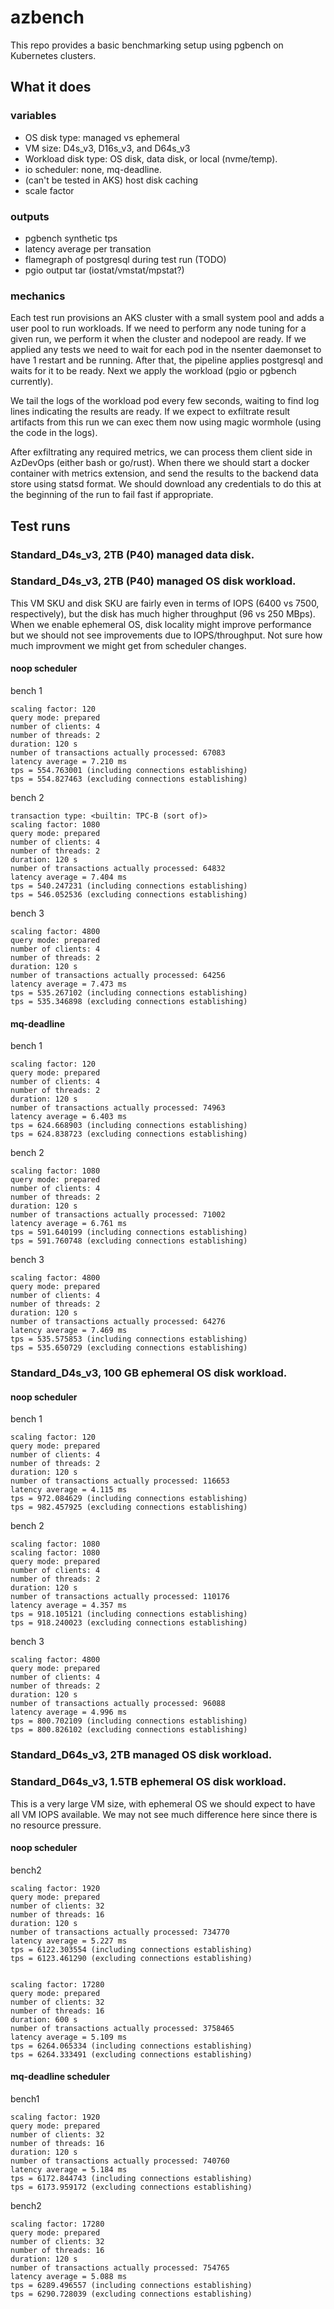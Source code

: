 # azbench

This repo provides a basic benchmarking setup using pgbench on Kubernetes clusters.

## What it does

### variables
- OS disk type: managed vs ephemeral
- VM size: D4s_v3, D16s_v3, and D64s_v3
- Workload disk type: OS disk, data disk, or local (nvme/temp).
- io scheduler: none, mq-deadline.
- (can't be tested in AKS) host disk caching
- scale factor

### outputs
- pgbench synthetic tps
- latency average per transation
- flamegraph of postgresql during test run (TODO)
- pgio output tar (iostat/vmstat/mpstat?)

### mechanics

Each test run provisions an AKS cluster with a small system pool and
adds a user pool to run workloads. If we need to perform any node tuning
for a given run, we perform it when the cluster and nodepool are ready.
If we applied any tests we need to wait for each pod in the nsenter
daemonset to have 1 restart and be running.  After that, the pipeline
applies postgresql and waits for it to be ready. Next we apply the
workload (pgio or pgbench currently).

We tail the logs of the workload pod every few seconds, waiting to find
log lines indicating the results are ready. If we expect to exfiltrate
result artifacts from this run we can exec them now using magic wormhole
(using the code in the logs).

After exfiltrating any required metrics, we can process them client side
in AzDevOps (either bash or go/rust). When there we should start a
docker container with metrics extension, and send the results to the
backend data store using statsd format. We should download any
credentials to do this at the beginning of the run to fail fast if
appropriate.

## Test runs

### Standard_D4s_v3, 2TB (P40) managed data disk.
### Standard_D4s_v3, 2TB (P40) managed OS disk workload.

This VM SKU and disk SKU are fairly even in terms of IOPS (6400 vs 7500,
respectively), but the disk has much higher throughput (96 vs 250 MBps).
When we enable ephemeral OS, disk locality might improve performance but
we should not see improvements due to IOPS/throughput. Not sure how much
improvment we might get from scheduler changes.

#### noop scheduler

bench 1
```
scaling factor: 120
query mode: prepared
number of clients: 4
number of threads: 2
duration: 120 s
number of transactions actually processed: 67083
latency average = 7.210 ms
tps = 554.763001 (including connections establishing)
tps = 554.827463 (excluding connections establishing)
```

bench 2
```
transaction type: <builtin: TPC-B (sort of)>
scaling factor: 1080
query mode: prepared
number of clients: 4
number of threads: 2
duration: 120 s
number of transactions actually processed: 64832
latency average = 7.404 ms
tps = 540.247231 (including connections establishing)
tps = 546.052536 (excluding connections establishing)
```

bench 3
```
scaling factor: 4800
query mode: prepared
number of clients: 4
number of threads: 2
duration: 120 s
number of transactions actually processed: 64256
latency average = 7.473 ms
tps = 535.267102 (including connections establishing)
tps = 535.346898 (excluding connections establishing)
```

#### mq-deadline

bench 1
```
scaling factor: 120
query mode: prepared
number of clients: 4
number of threads: 2
duration: 120 s
number of transactions actually processed: 74963
latency average = 6.403 ms
tps = 624.668903 (including connections establishing)
tps = 624.838723 (excluding connections establishing)
```

bench 2
```
scaling factor: 1080
query mode: prepared
number of clients: 4
number of threads: 2
duration: 120 s
number of transactions actually processed: 71002
latency average = 6.761 ms
tps = 591.640199 (including connections establishing)
tps = 591.760748 (excluding connections establishing)
```

bench 3
```
scaling factor: 4800
query mode: prepared
number of clients: 4
number of threads: 2
duration: 120 s
number of transactions actually processed: 64276
latency average = 7.469 ms
tps = 535.575853 (including connections establishing)
tps = 535.650729 (excluding connections establishing)
```

### Standard_D4s_v3, 100 GB ephemeral OS disk workload.

#### noop scheduler

bench 1
```
scaling factor: 120
query mode: prepared
number of clients: 4
number of threads: 2
duration: 120 s
number of transactions actually processed: 116653
latency average = 4.115 ms
tps = 972.084629 (including connections establishing)
tps = 982.457925 (excluding connections establishing)
```

bench 2
```
scaling factor: 1080
scaling factor: 1080
query mode: prepared
number of clients: 4
number of threads: 2
duration: 120 s
number of transactions actually processed: 110176
latency average = 4.357 ms
tps = 918.105121 (including connections establishing)
tps = 918.240023 (excluding connections establishing)
```

bench 3
```
scaling factor: 4800
query mode: prepared
number of clients: 4
number of threads: 2
duration: 120 s
number of transactions actually processed: 96088
latency average = 4.996 ms
tps = 800.702109 (including connections establishing)
tps = 800.826102 (excluding connections establishing)
```

### Standard_D64s_v3, 2TB managed OS disk workload.

### Standard_D64s_v3, 1.5TB ephemeral OS disk workload.

This is a very large VM size, with ephemeral OS we should expect to have
all VM IOPS available. We may not see much difference here since there
is no resource pressure.

#### noop scheduler

bench2
```
scaling factor: 1920
query mode: prepared
number of clients: 32
number of threads: 16
duration: 120 s
number of transactions actually processed: 734770
latency average = 5.227 ms
tps = 6122.303554 (including connections establishing)
tps = 6123.461290 (excluding connections establishing)


scaling factor: 17280
query mode: prepared
number of clients: 32
number of threads: 16
duration: 600 s
number of transactions actually processed: 3758465
latency average = 5.109 ms
tps = 6264.065334 (including connections establishing)
tps = 6264.333491 (excluding connections establishing)
```

#### mq-deadline scheduler

bench1
```
scaling factor: 1920
query mode: prepared
number of clients: 32
number of threads: 16
duration: 120 s
number of transactions actually processed: 740760
latency average = 5.184 ms
tps = 6172.844743 (including connections establishing)
tps = 6173.959172 (excluding connections establishing)
```

bench2
```
scaling factor: 17280
query mode: prepared
number of clients: 32
number of threads: 16
duration: 120 s
number of transactions actually processed: 754765
latency average = 5.088 ms
tps = 6289.496557 (including connections establishing)
tps = 6290.728039 (excluding connections establishing)
```
